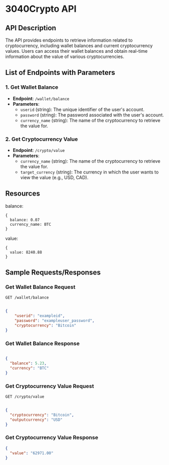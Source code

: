# 3040Crypto API

## API Description
The API provides endpoints to retrieve information related to cryptocurrency, including wallet balances and current cryptocurrency values. Users can access their wallet balances and obtain real-time information about the value of various cryptocurrencies.

## List of Endpoints with Parameters

### 1. Get Wallet Balance
- **Endpoint**: `/wallet/balance`
- **Parameters**:
  - `userid` (string): The unique identifier of the user's account.
  - `password` (string): The password associated with the user's account.  
  - `currency_name` (string): The name of the cryptocurrency to retrieve the value for.

### 2. Get Cryptocurrency Value
- **Endpoint**: `/crypto/value`
- **Parameters**:
  - `currency_name` (string): The name of the cryptocurrency to retrieve the value for.
  - `target_currency` (string): The currency in which the user wants to view the value (e.g., USD, CAD).

## Resources
balance:
```
{
  balance: 0.07
  currency_name: BTC
}
```
value:
```
{
  value: 8240.88
}
```


## Sample Requests/Responses

### Get Wallet Balance Request

```GET /wallet/balance```
```json

{
    "userid": "exampleid",
    "password": "exampleuser_password",
    "cryptocurrency": "Bitcoin"
}
```

### Get Wallet Balance Response

```json

{
  "balance": 5.23,
  "currency": "BTC"
}

```

### Get Cryptocurrency Value Request

```GET /crypto/value```

```json

{
  "cryptocurrency": "Bitcoin",
  "outputcurrency": "USD"
}
```

### Get Cryptocurrency Value Response

```json
{
  "value": "62971.00"
}
```
